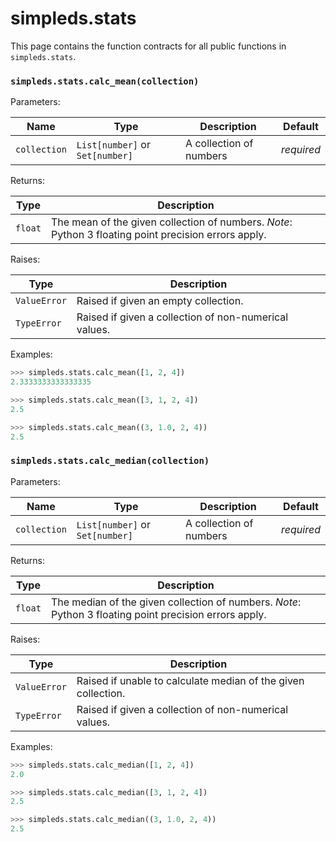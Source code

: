 # simpleds.stats

This page contains the function contracts for all public functions in 
`simpleds.stats`.

### `simpleds.stats.calc_mean(collection)`

Parameters:

| Name | Type | Description | Default |
| ---- | ---- | ----------- | ------- |
| `collection` | `List[number]` or `Set[number]`| A collection of numbers | *required* |

Returns:

| Type | Description |
| ---- | ----------- | 
| `float` | The mean of the given collection of numbers. *Note*: Python 3 floating point precision errors apply. |

Raises:

| Type | Description |
| ---- | ----------- |
| `ValueError` | Raised if given an empty collection. |
| `TypeError` | Raised if given a collection of non-numerical values. |

Examples:

```python
>>> simpleds.stats.calc_mean([1, 2, 4])
2.3333333333333335
```
```python
>>> simpleds.stats.calc_mean([3, 1, 2, 4])
2.5
```
```python
>>> simpleds.stats.calc_mean((3, 1.0, 2, 4))
2.5
```


### `simpleds.stats.calc_median(collection)`

Parameters:

| Name | Type | Description | Default |
| ---- | ---- | ----------- | ------- |
| `collection` | `List[number]` or `Set[number]`| A collection of numbers | *required* |

Returns:

| Type | Description |
| ---- | ----------- | 
| `float` | The median of the given collection of numbers. *Note*: Python 3 floating point precision errors apply. |

Raises:

| Type | Description |
| ---- | ----------- |
| `ValueError` | Raised if unable to calculate median of the given collection. |
| `TypeError` | Raised if given a collection of non-numerical values. |

Examples:

```python
>>> simpleds.stats.calc_median([1, 2, 4])
2.0
```
```python
>>> simpleds.stats.calc_median([3, 1, 2, 4])
2.5
```
```python
>>> simpleds.stats.calc_median((3, 1.0, 2, 4))
2.5
```
